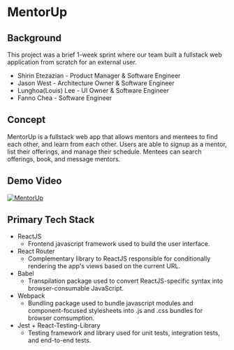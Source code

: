 # MentorUp

## Background
This project was a brief 1-week sprint where our team built a fullstack web application from scratch for an external user. 

- Shirin Etezazian - Product Manager & Software Engineer
- Jason West - Architecture Owner & Software Engineer
- Lunghoa(Louis) Lee - UI Owner & Software Engineer
- Fanno Chea - Software Engineer

## Concept
MentorUp is a fullstack web app that allows mentors and mentees to find each other, and learn from each other. 
Users are able to signup as a mentor, list their offerings, and manage their schedule. Mentees can search offerings, book, and message mentors.

## Demo Video
[![MentorUp](http://img.youtube.com/vi/HLhvpfoR7Nc/0.jpg)](https://www.youtube.com/watch?v=HLhvpfoR7Nc "MentorUp Demo Video")

## Primary Tech Stack
- ReactJS
  - Frontend javascript framework used to build the user interface.
- React Router
  - Complementary library to ReactJS responsible for conditionally rendering the app's views based on the current URL.
- Babel
  - Transpilation package used to convert ReactJS-specific syntax into browser-consumable JavaScript.
- Webpack
  - Bundling package used to bundle javascript modules and component-focused stylesheets into .js and .css bundles for browser comsumption.
- Jest + React-Testing-Library
  - Testing framework and library used for unit tests, integration tests, and end-to-end tests.
